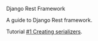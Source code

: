 Django Rest Framework

A guide to Django Rest framework.

Tutorial [#1 Creating serializers](http://pengoox.pythonanywhere.com/django_rest_framework_example/).





